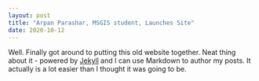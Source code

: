 ```yaml
---
layout: post
title: "Arpan Parashar, MSGIS student, Launches Site"
date: 2020-10-12
---
```


Well. Finally got around to putting this old website together. Neat thing about it - powered by [Jekyll](http://jekyllrb.com) and I can use Markdown to author my posts. It actually is a lot easier than I thought it was going to be.

